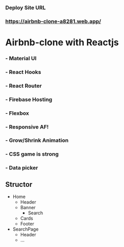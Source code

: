 ### Deploy Site URL

### https://airbnb-clone-a8281.web.app/

# Airbnb-clone with Reactjs

### - Material UI

### - React Hooks

### - React Router

### - Firebase Hosting

### - Flexbox

### - Responsive AF!

### - Grow/Shrink Animation

### - CSS game is strong

### - Data picker


## Structor
- Home
  - Header
  - Banner
    - Search
   - Cards
   - Footer
- SearchPage
  - Header
  - ...
